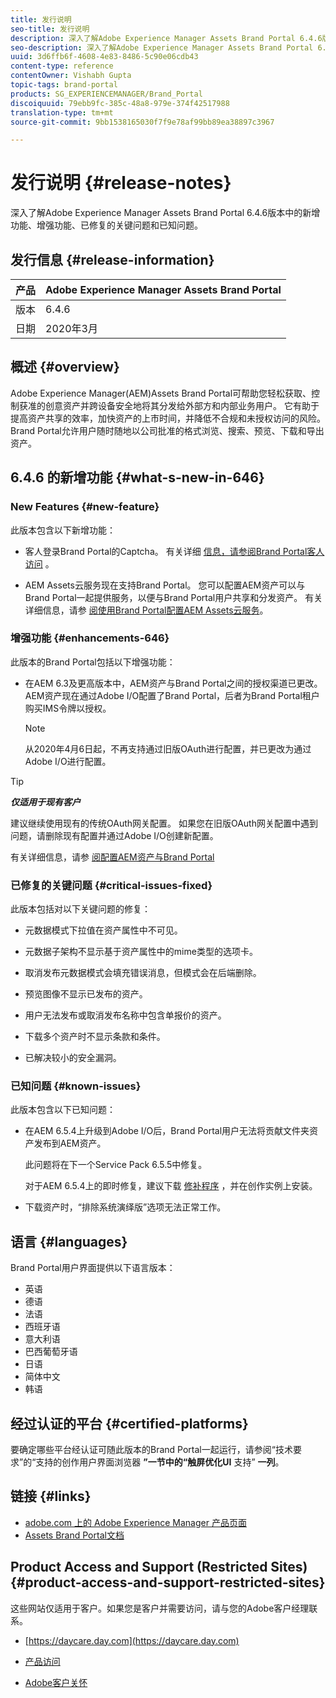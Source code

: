 ```yaml
---
title: 发行说明
seo-title: 发行说明
description: 深入了解Adobe Experience Manager Assets Brand Portal 6.4.6版本中的功能、增强功能、已修复的关键问题和已知问题。
seo-description: 深入了解Adobe Experience Manager Assets Brand Portal 6.4.6版本中的增强功能、已修复的关键问题和已知问题。
uuid: 3d6ffb6f-4608-4e83-8486-5c90e06cdb43
content-type: reference
contentOwner: Vishabh Gupta
topic-tags: brand-portal
products: SG_EXPERIENCEMANAGER/Brand_Portal
discoiquuid: 79ebb9fc-385c-48a8-979e-374f42517988
translation-type: tm+mt
source-git-commit: 9bb1538165030f7f9e78af99bb89ea38897c3967

---
```



# 发行说明 {#release-notes}

深入了解Adobe Experience Manager Assets Brand Portal 6.4.6版本中的新增功能、增强功能、已修复的关键问题和已知问题。

## 发行信息 {#release-information}

| 产品 | Adobe Experience Manager Assets Brand Portal |
|---|---|
| 版本 | 6.4.6 |
| 日期 | 2020年3月 |

## 概述 {#overview}

Adobe Experience Manager(AEM)Assets Brand Portal可帮助您轻松获取、控制获准的创意资产并跨设备安全地将其分发给外部方和内部业务用户。 它有助于提高资产共享的效率，加快资产的上市时间，并降低不合规和未授权访问的风险。 Brand Portal允许用户随时随地以公司批准的格式浏览、搜索、预览、下载和导出资产。

## 6.4.6 的新增功能 {#what-s-new-in-646}

### New Features {#new-feature}

此版本包含以下新增功能：

* 客人登录Brand Portal的Captcha。 有关详细 [信息，请参阅Brand Portal客人访问](../using/guest-access.md) 。

* AEM Assets云服务现在支持Brand Portal。 您可以配置AEM资产可以与Brand Portal一起提供服务，以便与Brand Portal用户共享和分发资产。
有关详细信息，请参 [阅使用Brand Portal配置AEM Assets云服务](https://docs.adobe.com/content/help/en/experience-manager-cloud-service/assets/brand-portal/configure-aem-assets-with-brand-portal.html)。

### 增强功能 {#enhancements-646}

此版本的Brand Portal包括以下增强功能：

* 在AEM 6.3及更高版本中，AEM资产与Brand Portal之间的授权渠道已更改。 AEM资产现在通过Adobe I/O配置了Brand Portal，后者为Brand Portal租户购买IMS令牌以授权。

   >[!NOTE]
   >
   >从2020年4月6日起，不再支持通过旧版OAuth进行配置，并已更改为通过Adobe I/O进行配置。


>[!TIP]
>
>***仅适用于现有客户***
>
>建议继续使用现有的传统OAuth网关配置。 如果您在旧版OAuth网关配置中遇到问题，请删除现有配置并通过Adobe I/O创建新配置。


有关详细信息，请参 [阅配置AEM资产与Brand Portal](configure-aem-assets-with-brand-portal.md)

### 已修复的关键问题 {#critical-issues-fixed}

此版本包括对以下关键问题的修复：

* 元数据模式下拉值在资产属性中不可见。

* 元数据子架构不显示基于资产属性中的mime类型的选项卡。

* 取消发布元数据模式会填充错误消息，但模式会在后端删除。

* 预览图像不显示已发布的资产。

* 用户无法发布或取消发布名称中包含单报价的资产。

* 下载多个资产时不显示条款和条件。

* 已解决较小的安全漏洞。

### 已知问题 {#known-issues}

此版本包含以下已知问题：

* 在AEM 6.5.4上升级到Adobe I/O后，Brand Portal用户无法将贡献文件夹资产发布到AEM资产。

   此问题将在下一个Service Pack 6.5.5中修复。

   对于AEM 6.5.4上的即时修复，建议下载 [修补程序](https://www.adobeaemcloud.com/content/marketplace/marketplaceProxy.html?packagePath=/content/companies/public/adobe/packages/cq650/hotfix/cq-6.5.0-hotfix-33041) ，并在创作实例上安装。

* 下载资产时，“排除系统演绎版”选项无法正常工作。


## 语言 {#languages}

Brand Portal用户界面提供以下语言版本：

* 英语
* 德语
* 法语
* 西班牙语
* 意大利语
* 巴西葡萄牙语
* 日语
* 简体中文
* 韩语

## 经过认证的平台 {#certified-platforms}

要确定哪些平台经认证可随此版本的Brand Portal一起运行，请参阅“技术要求”的“支持的创作用户界面浏览器 **”一节中的“触屏优化UI** 支持” **一列**[](https://helpx.adobe.com/experience-manager/6-4/sites/deploying/using/technical-requirements.html)。

## 链接 {#links}

* [adobe.com 上的 Adobe Experience Manager 产品页面](http://www.adobe.com/in/marketing-cloud/experience-manager.html)
* [Assets Brand Portal文档](https://helpx.adobe.com/cn/experience-manager/brand-portal/user-guide.html)

## Product Access and Support (Restricted Sites) {#product-access-and-support-restricted-sites}

这些网站仅适用于客户。如果您是客户并需要访问，请与您的Adobe客户经理联系。

* [https://daycare.day.com](https://daycare.day.com)

* [产品访问](https://login.marketing.adobe.com)

* [Adobe客户关怀](https://helpx.adobe.com/contact.html)
